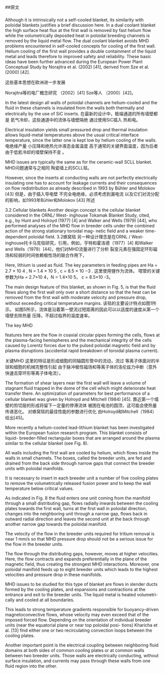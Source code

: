 ##原文
###


Although it is intrinsically not a self-cooled blanket, its similarity with poloidal blankets justifies a brief discussion here.
In a dual coolant blanket the high surface heat flux at the first wall is removed by fast helium flow while the volumetrically deposited heat in poloidal breeding channels is removed by the liquid metal flow.
The dual coolant blanket avoids MHD problems encountered in self-cooled concepts for
cooling of the first wall. 
Helium cooling of the first wall provides a double containment of the liquid metal and leads therefore to improved safety and reliability. 
These basic ideas have been further advanced during the European Power Plant Conceptual Study by Norajitra et al. (2002) [41], derived from Sze et al. (2000) [42].

这些基本思想在欧洲进一步发展

Norajitra等的电厂概念研究 （2002）[41]
Sze等人 （2000）[42]。

 In the latest design all walls of poloidal channels are
helium-cooled and the fluid in these channels is insulated from the walls both
thermally and electrically by the use of SiC inserts. 
在最新的设计中，极端通道的所有墙壁都是
氦气冷却，这些通道中的流体与墙壁隔绝
通过使用SiC插入 热和电。

Electrical insulation yields
small pressured drop and thermal insulation allows liquid-metal temperatures
above the usual critical interface temperature, since the latter one is kept
low by helium cooling of the walls.
电绝缘产量
小压降和绝热允许液态金属温度
高于通常的关键界面温度，因为后者由于低氦冷却的墙壁保持不变
。


MHD issues are typically the same as for
the ceramic-wall SCLL blanket. 
MHD问题通常与之相同
陶瓷墙上的SCLL毯。

However, since the inserts at conducting walls
are not perfectly electrically insulating one has to account for leakage currents
and their consequences on flow redistribution as already described in 1993 by
Bühler and Molokov [43]
但是，由于插入导电壁
不完全电绝缘，必须考虑到漏电流
以及它们对流分配的影响，如1993年Bühler和Molokov [43]
所述

3.2 Cellular blankets
Another design concept is the cellular blanket considered in the ORNL/ West-
inghouse Tokamak Blanket Study, cited, e.g., by Hunt and Holroyd (1977) [4]
and Walker and Wells (1979) [44], who performed analyses of the MHD flow in
breeder cells under the combined action of the strong stationary toroidal mag-
netic field and a weaker time-dependent poloidal field. 
3.2蜂窝毯
另一种设计理念是在ORNL / West-
inghouse托卡马克毯研究，引用，例如，亨特和霍洛德（1977）[4]
和Walker and Wells（1979）[44]，他们对MHD流量进行了分析
裂变元素在强固定环形磁场和较弱的时间依赖极性场的联合作用下，


Here, lithium is used as
fluid. The key parameters in feeding pipes are Ha = 2.7 × 10 4 , N = 1.4 × 10 5 ,
c = 8.5 × 10 −3 . 
这里使用锂作为流体。 喂管的关键参数为Ha = 2.7×10 4，N = 1.4×10 5，
c = 8.5×10 -3。


The main design feature of this blanket, as shown in Fig.
5, is that the fluid flows along the first wall only over a short distance so
that the heat can be removed from the first wall with moderate velocity and
pressure drop, without exceeding critical temperature margins. 
该毯的主要设计特点如图1所示。
如图5所示，流体是沿着第一壁流过短距离的因此可以以适度的速度从第一个墙壁去除热量
压降，不超过临界的温度速率。

The key MHD

features here are the flow in coaxial circular pipes forming the cells, flows at
the plasma-facing hemispheres and the mechanical integrity of the cells caused
by Lorentz forces due to the pulsed poloidal magnetic field and by plasma
disruptions (accidental rapid breakdown of toroidal plasma current). 

关键MHD
这里的特征是形成细胞的同轴圆形管中的流动，流过
等离子体面对的半球和细胞的机械完整性引起
由于脉冲极性磁场和等离子体的洛伦兹力中断（意外快速击穿环形等离子体电流）。


The formation of shear layers near the first wall will leave a volume of stagnant fluid
trapped in the dome of the cell which might deteriorate heat transfer there.
An optimization of parameters for best performance of a cellular blanket was
given by Holroyd and Mitchell (1984) [45].
靠近第一个墙壁的剪切层的形成将留下一定量的停滞流体
被困在电池的圆顶，这可能会使热量传递恶化。
对蜂窝毯的最佳性能的参数进行优化
由Holroyd和Mitchell（1984）给出[45]。










































More recently a helium-cooled lead-lithium blanket has been investigated
within the European fusion research program. This blanket consists of liquid-
breeder-filled rectangular boxes that are arranged around the plasma similar
to the cellular blanket (see Fig. 8). 



All walls including the first wall are cooled
by helium, which flows inside the walls in small channels. The boxes, called
the breeder units, are fed and drained from the back side through narrow
gaps that connect the breeder units with poloidal manifolds.


 It is necessary
to insert in each breeder unit a number of five cooling plates to remove the
volumetrically released fusion power and to keep the wall temperature below
critical values. 

As indicated in Fig. 8 the fluid enters one unit coming from the
manifold through a small distributing gap, flows radially inwards between the
cooling plates towards the first wall, turns at the first wall in poloidal direction,
changes into the neighboring unit through a narrow gap, flows back in outward
radial direction and leaves the second unit at the back through another narrow
gap towards the poloidal manifold. 



The velocity of the flow in the breeder units
required for tritium removal is near 1 mm/s so that MHD pressure drop should
not be a serious issue for the flow in the breeder units.


 The flow through the distributing gaps, however, moves at higher velocities. Here, the flow contracts
and expands preferentially in the plane of the magnetic field, thus creating
the strongest MHD interactions. Moreover, one poloidal manifold feeds up to
eight breeder units which leads to the highest velocities and pressure drop in
these manifolds.


MHD issues to be studied for this type of blanket are flows in slender
ducts formed by the cooling plates, and expansions and contractions at the
entrance and exit to the breeder units. The liquid metal is heated volumetri-
cally and cooled at all boundaries.

 This leads to strong temperature gradients
responsible for buoyancy-driven magnetoconvective flows, whose velocity may
even exceed that of the imposed forced flow. Depending on the orientation of
individual breeder units (near the equatorial plane or near top poloidal posi-
tions) Kharicha et al. [13] find either one or two recirculating convection loops
between the cooling plates. 


Another important point is the electrical coupling
between neighboring fluid domains at both sides of common cooling plates
or at common walls between two breeder units. Those walls are electrically
conducting, without surface insulation, and currents may pass through these
walls from one fluid region into the other.



